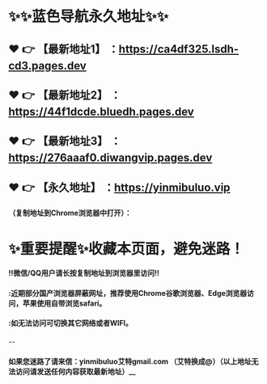 # :sparkles::sparkles:蓝色导航永久地址:sparkles::sparkles:

 :heart: :point_right: 【最新地址1】 ：https://ca4df325.lsdh-cd3.pages.dev
 ------
 :heart: :point_right: 【最新地址2】 ：https://44f1dcde.bluedh.pages.dev
 ------
 :heart: :point_right: 【最新地址3】 ：https://276aaaf0.diwangvip.pages.dev
 ------
 :heart: :point_right: 【永久地址】 ：https://yinmibuluo.vip
 ------

#### （复制地址到Chrome浏览器中打开）：
# :sparkles:重要提醒:sparkles:收藏本页面，避免迷路！
#### ‼️微信/QQ用户请长按复制地址到浏览器里访问‼
#### :近期部分国产浏览器屏蔽网址，推荐使用Chrome谷歌浏览器、Edge浏览器访问，苹果使用自带浏览safari。
#### :如无法访问可切换其它网络或者WIFI。
--
#### 如果您迷路了请来信：yinmibuluo艾特gmail.com （艾特换成@）（以上地址无法访问请发送任何内容获取最新地址）__

